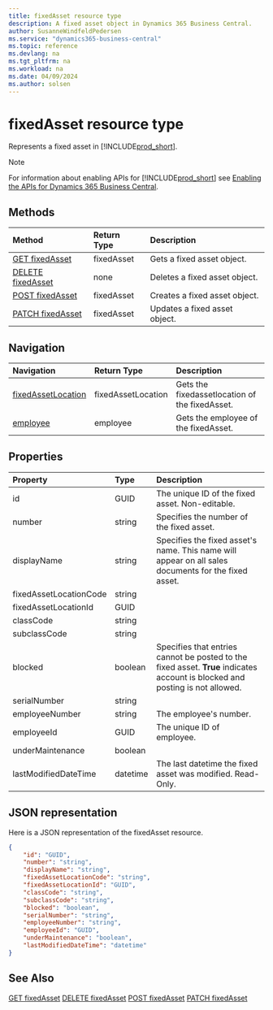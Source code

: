 ```yaml
---
title: fixedAsset resource type
description: A fixed asset object in Dynamics 365 Business Central.
author: SusanneWindfeldPedersen
ms.service: "dynamics365-business-central"
ms.topic: reference
ms.devlang: na
ms.tgt_pltfrm: na
ms.workload: na
ms.date: 04/09/2024
ms.author: solsen
---
```


# fixedAsset resource type

<!-- START>DO_NOT_EDIT -->
<!-- IMPORTANT:Do not edit any of the content between here and the END>DO_NOT_EDIT. -->
Represents a fixed asset in [!INCLUDE[prod_short](../../../includes/prod_short.md)].

> [!NOTE]
> For information about enabling APIs for [!INCLUDE[prod_short](../../../includes/prod_short.md)] see [Enabling the APIs for Dynamics 365 Business Central](../enabling-apis-for-dynamics-nav.md).

## Methods

| Method | Return Type|Description |
|:--------------------|:-----------|:-------------------------|
|[GET fixedAsset](../api/dynamics_fixedasset_get.md)|fixedAsset|Gets a fixed asset object.|
|[DELETE fixedAsset](../api/dynamics_fixedasset_delete.md)|none|Deletes a fixed asset object.|
|[POST fixedAsset](../api/dynamics_fixedasset_create.md)|fixedAsset|Creates a fixed asset object.|
|[PATCH fixedAsset](../api/dynamics_fixedasset_update.md)|fixedAsset|Updates a fixed asset object.|


## Navigation

| Navigation |Return Type| Description |
|:----------|:----------|:-----------------|
|[fixedAssetLocation](dynamics_fixedassetlocation.md)|fixedAssetLocation |Gets the fixedassetlocation of the fixedAsset.|
|[employee](dynamics_employee.md)|employee |Gets the employee of the fixedAsset.|

## Properties

| Property           | Type   |Description     |
|:-------------------|:-------|:---------------|
|id|GUID|The unique ID of the fixed asset. Non-editable.|
|number|string|Specifies the number of the fixed asset.|
|displayName|string|Specifies the fixed asset's name. This name will appear on all sales documents for the fixed asset.|
|fixedAssetLocationCode|string||
|fixedAssetLocationId|GUID||
|classCode|string||
|subclassCode|string||
|blocked|boolean|Specifies that entries cannot be posted to the fixed asset. **True** indicates account is blocked and posting is not allowed.|
|serialNumber|string||
|employeeNumber|string|The employee's number.|
|employeeId|GUID|The unique ID of employee.|
|underMaintenance|boolean||
|lastModifiedDateTime|datetime|The last datetime the fixed asset was modified. Read-Only.|

## JSON representation

Here is a JSON representation of the fixedAsset resource.


```json
{
    "id": "GUID",
    "number": "string",
    "displayName": "string",
    "fixedAssetLocationCode": "string",
    "fixedAssetLocationId": "GUID",
    "classCode": "string",
    "subclassCode": "string",
    "blocked": "boolean",
    "serialNumber": "string",
    "employeeNumber": "string",
    "employeeId": "GUID",
    "underMaintenance": "boolean",
    "lastModifiedDateTime": "datetime"
}
```
<!-- IMPORTANT: END>DO_NOT_EDIT -->

## See Also
[GET fixedAsset](../api/dynamics_fixedasset_get.md)
[DELETE fixedAsset](../api/dynamics_fixedasset_delete.md)
[POST fixedAsset](../api/dynamics_fixedasset_create.md)
[PATCH fixedAsset](../api/dynamics_fixedasset_update.md)
